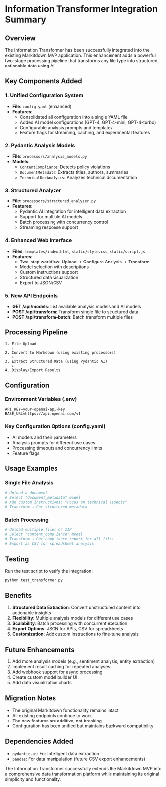 # Information Transformer Integration Summary

## Overview

The Information Transformer has been successfully integrated into the existing Markitdown MVP application. This enhancement adds a powerful two-stage processing pipeline that transforms any file type into structured, actionable data using AI.

## Key Components Added

### 1. Unified Configuration System
- **File**: `config.yaml` (enhanced)
- **Features**:
  - Consolidated all configuration into a single YAML file
  - Added AI model configurations (GPT-4, GPT-4-mini, GPT-4-turbo)
  - Configurable analysis prompts and templates
  - Feature flags for streaming, caching, and experimental features

### 2. Pydantic Analysis Models
- **File**: `processors/analysis_models.py`
- **Models**:
  - `ContentCompliance`: Detects policy violations
  - `DocumentMetadata`: Extracts titles, authors, summaries
  - `TechnicalDocAnalysis`: Analyzes technical documentation

### 3. Structured Analyzer
- **File**: `processors/structured_analyzer.py`
- **Features**:
  - Pydantic AI integration for intelligent data extraction
  - Support for multiple AI models
  - Batch processing with concurrency control
  - Streaming response support

### 4. Enhanced Web Interface
- **Files**: `templates/index.html`, `static/style.css`, `static/script.js`
- **Features**:
  - Two-step workflow: Upload → Configure Analysis → Transform
  - Model selection with descriptions
  - Custom instructions support
  - Structured data visualization
  - Export to JSON/CSV

### 5. New API Endpoints
- **GET /api/models**: List available analysis models and AI models
- **POST /api/transform**: Transform single file to structured data
- **POST /api/transform-batch**: Batch transform multiple files

## Processing Pipeline

```
1. File Upload
   ↓
2. Convert to Markdown (using existing processors)
   ↓
3. Extract Structured Data (using Pydantic AI)
   ↓
4. Display/Export Results
```

## Configuration

### Environment Variables (.env)
```env
API_KEY=your-openai-api-key
BASE_URL=https://api.openai.com/v1
```

### Key Configuration Options (config.yaml)
- AI models and their parameters
- Analysis prompts for different use cases
- Processing timeouts and concurrency limits
- Feature flags

## Usage Examples

### Single File Analysis
```python
# Upload a document
# Select "document_metadata" model
# Add custom instructions: "Focus on technical aspects"
# Transform → Get structured metadata
```

### Batch Processing
```python
# Upload multiple files or ZIP
# Select "content_compliance" model
# Transform → Get compliance report for all files
# Export as CSV for spreadsheet analysis
```

## Testing

Run the test script to verify the integration:
```bash
python test_transformer.py
```

## Benefits

1. **Structured Data Extraction**: Convert unstructured content into actionable insights
2. **Flexibility**: Multiple analysis models for different use cases
3. **Scalability**: Batch processing with concurrent execution
4. **Export Options**: JSON for APIs, CSV for spreadsheets
5. **Customization**: Add custom instructions to fine-tune analysis

## Future Enhancements

1. Add more analysis models (e.g., sentiment analysis, entity extraction)
2. Implement result caching for repeated analyses
3. Add webhook support for async processing
4. Create custom model builder UI
5. Add data visualization charts

## Migration Notes

- The original Markitdown functionality remains intact
- All existing endpoints continue to work
- The new features are additive, not breaking
- Configuration has been unified but maintains backward compatibility

## Dependencies Added

- `pydantic-ai`: For intelligent data extraction
- `pandas`: For data manipulation (future CSV export enhancements)

The Information Transformer successfully extends the Markitdown MVP into a comprehensive data transformation platform while maintaining its original simplicity and functionality.
